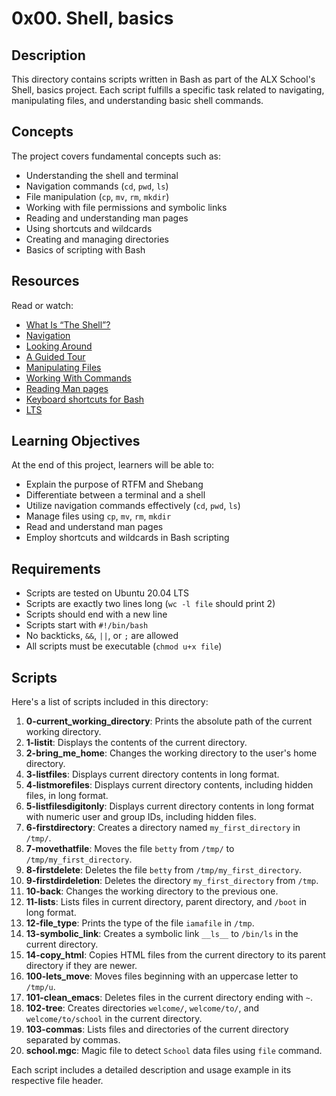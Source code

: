 # 0x00. Shell, basics

## Description
This directory contains scripts written in Bash as part of the ALX School's Shell, basics project. Each script fulfills a specific task related to navigating, manipulating files, and understanding basic shell commands.

## Concepts
The project covers fundamental concepts such as:
- Understanding the shell and terminal
- Navigation commands (`cd`, `pwd`, `ls`)
- File manipulation (`cp`, `mv`, `rm`, `mkdir`)
- Working with file permissions and symbolic links
- Reading and understanding man pages
- Using shortcuts and wildcards
- Creating and managing directories
- Basics of scripting with Bash

## Resources
Read or watch:
- [What Is “The Shell”?](https://linuxcommand.org/lc3_lts0010.php)
- [Navigation](https://linuxcommand.org/lc3_lts0020.php)
- [Looking Around](https://linuxcommand.org/lc3_lts0030.php)
- [A Guided Tour](https://linuxcommand.org/lc3_lts0040.php)
- [Manipulating Files](https://linuxcommand.org/lc3_lts0050.php)
- [Working With Commands](https://linuxcommand.org/lc3_lts0060.php)
- [Reading Man pages](https://linuxcommand.org/lc3_man_pages/man1.html)
- [Keyboard shortcuts for Bash](https://linuxcommand.org/lc3_lts0100.php)
- [LTS](https://en.wikipedia.org/wiki/Long-term_support)

## Learning Objectives
At the end of this project, learners will be able to:
- Explain the purpose of RTFM and Shebang
- Differentiate between a terminal and a shell
- Utilize navigation commands effectively (`cd`, `pwd`, `ls`)
- Manage files using `cp`, `mv`, `rm`, `mkdir`
- Read and understand man pages
- Employ shortcuts and wildcards in Bash scripting

## Requirements
- Scripts are tested on Ubuntu 20.04 LTS
- Scripts are exactly two lines long (`wc -l file` should print 2)
- Scripts should end with a new line
- Scripts start with `#!/bin/bash`
- No backticks, `&&`, `||`, or `;` are allowed
- All scripts must be executable (`chmod u+x file`)

## Scripts
Here's a list of scripts included in this directory:

1. **0-current_working_directory**: Prints the absolute path of the current working directory.
2. **1-listit**: Displays the contents of the current directory.
3. **2-bring_me_home**: Changes the working directory to the user's home directory.
4. **3-listfiles**: Displays current directory contents in long format.
5. **4-listmorefiles**: Displays current directory contents, including hidden files, in long format.
6. **5-listfilesdigitonly**: Displays current directory contents in long format with numeric user and group IDs, including hidden files.
7. **6-firstdirectory**: Creates a directory named `my_first_directory` in `/tmp/`.
8. **7-movethatfile**: Moves the file `betty` from `/tmp/` to `/tmp/my_first_directory`.
9. **8-firstdelete**: Deletes the file `betty` from `/tmp/my_first_directory`.
10. **9-firstdirdeletion**: Deletes the directory `my_first_directory` from `/tmp`.
11. **10-back**: Changes the working directory to the previous one.
12. **11-lists**: Lists files in current directory, parent directory, and `/boot` in long format.
13. **12-file_type**: Prints the type of the file `iamafile` in `/tmp`.
14. **13-symbolic_link**: Creates a symbolic link `__ls__` to `/bin/ls` in the current directory.
15. **14-copy_html**: Copies HTML files from the current directory to its parent directory if they are newer.
16. **100-lets_move**: Moves files beginning with an uppercase letter to `/tmp/u`.
17. **101-clean_emacs**: Deletes files in the current directory ending with `~`.
18. **102-tree**: Creates directories `welcome/`, `welcome/to/`, and `welcome/to/school` in the current directory.
19. **103-commas**: Lists files and directories of the current directory separated by commas.
20. **school.mgc**: Magic file to detect `School` data files using `file` command.

Each script includes a detailed description and usage example in its respective file header.
